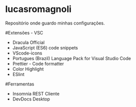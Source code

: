 # lucasromagnoli

Repositório onde guardo minhas configurações.

#Extensões - VSC

- Dracula Official
- JavaScript (ES6) code snippets
- VScode-icons
- Portugues (Brazil) Language Pack for Visual Studio Code
- Prettier - Code formatter
- Color Highlight
- ESlint

#Ferramentas

- Insomnia REST Cliente
- DevDocs Desktop
